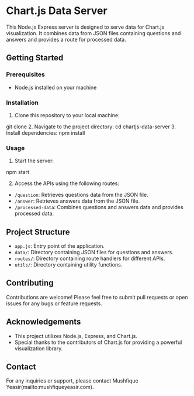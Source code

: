 # Chart.js Data Server

This Node.js Express server is designed to serve data for Chart.js visualization. It combines data from JSON files containing questions and answers and provides a route for processed data.

## Getting Started

### Prerequisites

- Node.js installed on your machine

### Installation

1. Clone this repository to your local machine:

git clone <repository-url>
2. Navigate to the project directory:
cd chartjs-data-server
3. Install dependencies:
npm install


### Usage

1. Start the server:

npm start

2. Access the APIs using the following routes:

- `/question`: Retrieves questions data from the JSON file.
- `/answer`: Retrieves answers data from the JSON file.
- `/processed-data`: Combines questions and answers data and provides processed data.

## Project Structure

- `app.js`: Entry point of the application.
- `data/`: Directory containing JSON files for questions and answers.
- `routes/`: Directory containing route handlers for different APIs.
- `utils/`: Directory containing utility functions.

## Contributing

Contributions are welcome! Please feel free to submit pull requests or open issues for any bugs or feature requests.


## Acknowledgements

- This project utilizes Node.js, Express, and Chart.js.
- Special thanks to the contributors of Chart.js for providing a powerful visualization library.
  
## Contact

For any inquiries or support, please contact Mushfique Yeasir(mailto:mushfiqueyeasir.com).
